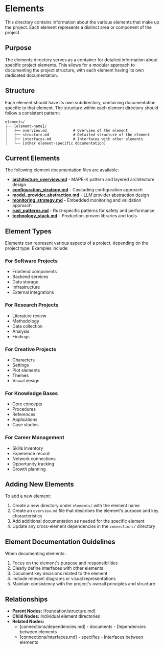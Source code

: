 # Elements

This directory contains information about the various elements that make up the project. Each element represents a distinct area or component of the project.

## Purpose

The elements directory serves as a container for detailed information about specific project elements. This allows for a modular approach to documenting the project structure, with each element having its own dedicated documentation.

## Structure

Each element should have its own subdirectory, containing documentation specific to that element. The structure within each element directory should follow a consistent pattern:

```
elements/
├── [element-name]/
│   ├── overview.md            # Overview of the element
│   ├── structure.md           # Detailed structure of the element
│   ├── interfaces.md          # Interfaces with other elements
│   └── [other element-specific documentation]
```

## Current Elements

The following element documentation files are available:

- **[architecture_overview.md](architecture_overview.md)** - MAPE-K pattern and layered architecture design
- **[configuration_strategy.md](configuration_strategy.md)** - Cascading configuration approach
- **[model_provider_abstraction.md](model_provider_abstraction.md)** - LLM provider abstraction design
- **[monitoring_strategy.md](monitoring_strategy.md)** - Embedded monitoring and validation approach
- **[rust_patterns.md](rust_patterns.md)** - Rust-specific patterns for safety and performance
- **[technology_stack.md](technology_stack.md)** - Production-proven libraries and tools

## Element Types

Elements can represent various aspects of a project, depending on the project type. Examples include:

### For Software Projects
- Frontend components
- Backend services
- Data storage
- Infrastructure
- External integrations

### For Research Projects
- Literature review
- Methodology
- Data collection
- Analysis
- Findings

### For Creative Projects
- Characters
- Settings
- Plot elements
- Themes
- Visual design

### For Knowledge Bases
- Core concepts
- Procedures
- References
- Applications
- Case studies

### For Career Management
- Skills inventory
- Experience record
- Network connections
- Opportunity tracking
- Growth planning

## Adding New Elements

To add a new element:

1. Create a new directory under `elements/` with the element name
2. Create an `overview.md` file that describes the element's purpose and key characteristics
3. Add additional documentation as needed for the specific element
4. Update any cross-element dependencies in the `connections/` directory

## Element Documentation Guidelines

When documenting elements:

1. Focus on the element's purpose and responsibilities
2. Clearly define interfaces with other elements
3. Document key decisions related to the element
4. Include relevant diagrams or visual representations
5. Maintain consistency with the project's overall principles and structure

## Relationships

- **Parent Nodes:** [foundation/structure.md]
- **Child Nodes:** Individual element directories
- **Related Nodes:** 
  - [connections/dependencies.md] - documents - Dependencies between elements
  - [connections/interfaces.md] - specifies - Interfaces between elements
